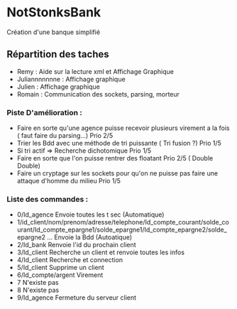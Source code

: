 # NotStonksBank

Création d'une banque simplifié


## Répartition des taches

- Remy : Aide sur la lecture xml et Affichage Graphique
- Juliannnnnnne : Affichage graphique 
- Julien : Affichage graphique
- Romain : Communication des sockets, parsing, morteur

### Piste D'amélioration : 

- Faire en sorte qu'une agence puisse recevoir plusieurs virement a la fois ( faut faire du parsing...) Prio 2/5
- Trier les Bdd avec une méthode de tri puissante ( Tri fusion ?) Prio 1/5
- Si tri actif => Recherche dichotomique Prio 1/5
- Faire en sorte que l'on puisse rentrer des floatant Prio 2/5 ( Double Double)
- Faire un cryptage sur les sockets pour qu'on ne puisse pas faire une attaque d'homme du milieu Prio 1/5


### Liste des commandes :
 - 0/Id_agence Envoie toutes les t sec (Automatique)
  - 1/id_client/nom/prenom/adresse/telephone/Id_compte_courant/solde_courant/Id_compte_epargne1/solde_epargne1/Id_compte_epargne2/solde_epargne2 ... Envoie la Bdd (Autoatique)
  - 2/Id_bank Renvoie l'id du prochain client
  - 3/Id_client Recherche un client et renvoie toutes les infos
  - 4/Id_client Recherche et connection
  - 5/Id_client Supprime un client
  - 6/Id_compte/argent Virement
  - 7 N'existe pas
  - 8 N'existe pas
  - 9/Id_agence Fermeture du serveur client
